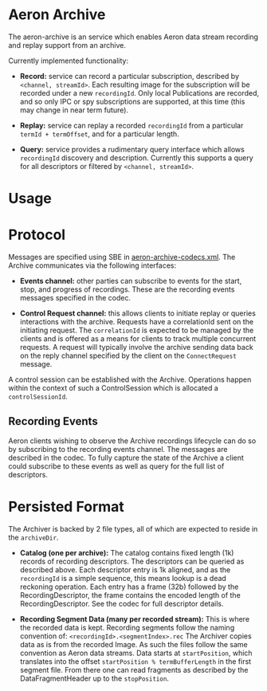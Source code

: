 Aeron Archive
===

The aeron-archive is an service which enables Aeron data stream recording
and replay support from an archive. 

Currently implemented functionality:
- **Record:** service can record a particular subscription, described
by `<channel, streamId>`. Each resulting image for the subscription
will be recorded under a new `recordingId`. Only local Publications
are recorded, and so only IPC or spy subscriptions are supported, at
this time (this may change in near term future).

- **Replay:** service can replay a recorded `recordingId` from
a particular `termId + termOffset`, and for a particular length.

- **Query:** service provides a rudimentary query interface which
allows `recordingId` discovery and description. Currently this
supports a query for all descriptors or filtered by `<channel, streamId>`.

Usage
=====

Protocol
=====
Messages are specified using SBE in [aeron-archive-codecs.xml](https://github.com/real-logic/aeron/blob/master/aeron-archive/src/main/resources/aeron-archive-codecs.xml).
The Archive communicates via the following interfaces:
 - **Events channel:** other parties can subscribe to events for the start,
 stop, and progress of recordings. These are the
 recording events messages specified in the codec.
 
 - **Control Request channel:** this allows clients to initiate replay or queries
 interactions with the archive. Requests have a correlationId sent
 on the initiating request. The `correlationId` is expected to be managed by
 the clients and is offered as a means for clients to track multiple
 concurrent requests. A request will typically involve the
 archive sending data back on the reply channel specified by the client 
 on the `ConnectRequest` message.

A control session can be established with the Archive. Operations happen within
the context of such a ControlSession which is allocated a `controlSessionId`.

Recording Events
----
Aeron clients wishing to observe the Archive recordings lifecycle can do so by
subscribing to the recording events channel. The messages are described in the codec.
To fully capture the state of the Archive a client could subscribe to these
events as well as query for the full list of descriptors.

Persisted Format
=====
The Archiver is backed by 2 file types, all of which are expected to reside in the `archiveDir`.

 -  **Catalog (one per archive):** The catalog contains fixed length (1k) records of recording
 descriptors. The descriptors can be queried as described above. Each descriptor entry is 1k aligned,
 and as the `recordingId` is a simple sequence, this means lookup is a dead reckoning operation.
 Each entry has a frame (32b) followed by the RecordingDescriptor, the frame contains the encoded
 length of the RecordingDescriptor.
 See the codec for full descriptor details.
 
 - **Recording Segment Data (many per recorded stream):** This is where the recorded data is kept.
 Recording segments follow the naming convention of: `<recordingId>.<segmentIndex>.rec`
 The Archiver copies data as is from the recorded Image. As such the files follow the same convention
 as Aeron data streams. Data starts at `startPosition`, which translates into the offset
 `startPosition % termBufferLength` in the first segment file. From there one can read fragments
 as described by the DataFragmentHeader up to the `stopPosition`. 
 
 
 